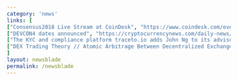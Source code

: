 ```yaml
---
category: 'news'
links: [
["Consensus2018 Live Stream at CoinDesk", "https://www.coindesk.com/events/consensus-2018/live/"],
["DEVCON4 dates announced", "https://cryptocurrencynews.com/daily-news/ethereum-news/ethereum-announces-devcon4/"],
["The KYC and compliance platform traceto.io adds John Ng to its advisory board", "https://news.altcointrading.net/press/tracetoio/"],
["DEX Trading Theory // Atomic Arbitrage Between Decentralized Exchanges", "https://rados.io/atomic-arbitrage-between-decentralized-exchanges/"]
]
layout: newsblade
permalink: /newsblade
---
```

